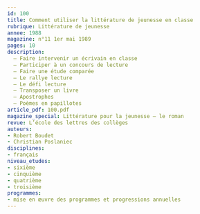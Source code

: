 ```yaml
---
id: 100
title: Comment utiliser la littérature de jeunesse en classe
rubrique: Littérature de jeunesse
annee: 1988
magazine: n°11 1er mai 1989
pages: 10
description: 
  – Faire intervenir un écrivain en classe
  – Participer à un concours de lecture
  – Faire une étude comparée
  – Le rallye lecture
  – Le défi lecture
  – Transposer un livre
  – Apostrophes
  – Poèmes en papillotes
article_pdf: 100.pdf
magazine_special: Littérature pour la jeunesse – le roman
revue: L’école des lettres des collèges
auteurs:
- Robert Boudet
- Christian Poslaniec
disciplines:
- français
niveau_etudes:
- sixième
- cinquième
- quatrième
- troisième
programmes:
- mise en œuvre des programmes et progressions annuelles
---
```

